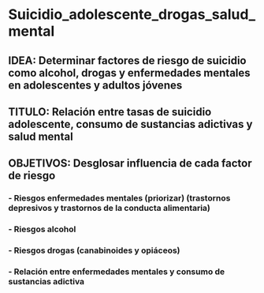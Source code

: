 # Suicidio_adolescente_drogas_salud_mental

##  IDEA: Determinar factores de riesgo de suicidio como alcohol, drogas y enfermedades mentales en adolescentes y adultos jóvenes

##  TITULO: Relación entre tasas de suicidio adolescente, consumo de sustancias adictivas y salud mental

##  OBJETIVOS: Desglosar influencia de cada factor de riesgo
### - Riesgos enfermedades mentales (priorizar) (trastornos depresivos y trastornos de la conducta alimentaria)
### - Riesgos alcohol
### - Riesgos drogas (canabinoides y opiáceos)
### - Relación entre enfermedades mentales y consumo de sustancias adictiva

